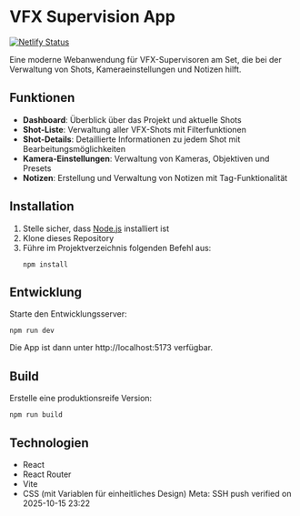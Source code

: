 # VFX Supervision App

[![Netlify Status](https://api.netlify.com/api/v1/badges/b6e5b13e-1f71-4775-9778-011bdeb657d1/deploy-status)](https://app.netlify.com/projects/vfx-supervision/deploys)

Eine moderne Webanwendung für VFX-Supervisoren am Set, die bei der Verwaltung von Shots, Kameraeinstellungen und Notizen hilft.

## Funktionen

- **Dashboard**: Überblick über das Projekt und aktuelle Shots
- **Shot-Liste**: Verwaltung aller VFX-Shots mit Filterfunktionen
- **Shot-Details**: Detaillierte Informationen zu jedem Shot mit Bearbeitungsmöglichkeiten
- **Kamera-Einstellungen**: Verwaltung von Kameras, Objektiven und Presets
- **Notizen**: Erstellung und Verwaltung von Notizen mit Tag-Funktionalität

## Installation

1. Stelle sicher, dass [Node.js](https://nodejs.org/) installiert ist
2. Klone dieses Repository
3. Führe im Projektverzeichnis folgenden Befehl aus:
   ```
   npm install
   ```

## Entwicklung

Starte den Entwicklungsserver:

```
npm run dev
```

Die App ist dann unter http://localhost:5173 verfügbar.

## Build

Erstelle eine produktionsreife Version:

```
npm run build
```

## Technologien

- React
- React Router
- Vite
- CSS (mit Variablen für einheitliches Design)
Meta: SSH push verified on 2025-10-15 23:22
